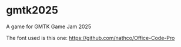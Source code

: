 # gmtk2025
A game for GMTK Game Jam 2025

The font used is this one: https://github.com/nathco/Office-Code-Pro
